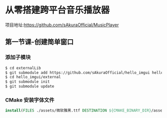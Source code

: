 # 从零搭建跨平台音乐播放器

项目地址:https://github.com/sAkuraOfficial/MusicPlayer

## 第一节课-创建简单窗口

### 添加子模块

```bash
$ cd externalLib
$ git submodule add https://github.com/sAkuraOfficial/hello_imgui hello_imgui
$ cd hello_imgui/external
$ git submodule init
$ git submodule update
```

### CMake 安装字体文件

```cmake
install(FILES ./assets/微软雅黑.ttf DESTINATION ${CMAKE_BINARY_DIR}/assets)
```
